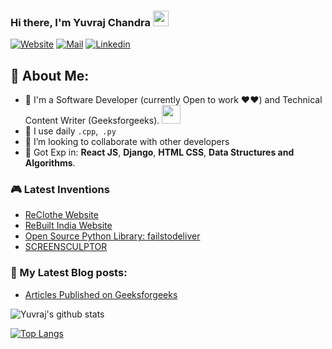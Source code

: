 ### Hi there, I'm Yuvraj Chandra <img src="https://media.giphy.com/media/hvRJCLFzcasrR4ia7z/giphy.gif" width="25px">
[![Website](https://img.shields.io/badge/-Portfolio-black?style=for-the-badge&logo=google-chrome&logoColor=white)](https://yuvrajchandra.github.io/My_Portfolio/)
[![Mail](https://img.shields.io/badge/-Say%20Hi!-black?style=for-the-badge&logo=gmail)](mailto:Singhyuvraj179@gmail.com)
[![Linkedin](https://img.shields.io/badge/-LinkedIn-black?style=for-the-badge&logo=Linkedin)](https://www.linkedin.com/in/yuvraj-c-398465126/)


## 🤵 About Me:
- 🏦 I'm a Software Developer (currently Open to work ❤️❤️) and Technical Content Writer (Geeksforgeeks).
      <img src="https://media.giphy.com/media/WUlplcMpOCEmTGBtBW/giphy.gif" width="30">
- 🤔 I use daily `.cpp`,` .py`
- 👯 I’m looking to collaborate with other developers
- 💬 Got Exp in: **React JS**, **Django**, **HTML CSS**, **Data Structures and Algorithms**.


### 🎮 Latest Inventions
- [ReClothe Website](https://reclothe.webflow.io/)
- [ReBuilt India Website](https://rebuiltindia.com/)
- [Open Source Python Library: failstodeliver](https://pypi.org/project/failstodeliver/)
- [SCREENSCULPTOR](https://screensculptor.webflow.io/)

### 📕 My Latest Blog posts:
- [Articles Published on Geeksforgeeks](https://auth.geeksforgeeks.org/user/yuvraj_chandra/articles)

<!--
**Yuvrajchandra/Yuvrajchandra** is a ✨ _special_ ✨ repository because its `README.md` (this file) appears on your GitHub profile.

Here are some ideas to get you started:

- 🔭 I’m currently working on ...
- 🌱 I’m currently learning ...
- 👯 I’m looking to collaborate on ...
- 🤔 I’m looking for help with ...
- 💬 Ask me about ...
- 📫 How to reach me: ...
- 😄 Pronouns: ...
- ⚡ Fun fact: ...
-->

![Yuvraj's github stats](https://github-readme-stats.vercel.app/api?username=Yuvrajchandra&show_icons=true&theme=tokyonight)


[![Top Langs](https://github-readme-stats.vercel.app/api/top-langs/?username=Yuvrajchandra)](https://github.com/Yuvrajchandra/github-readme-stats)

